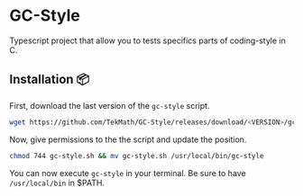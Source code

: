 # GC-Style
Typescript project that allow you to tests specifics parts of coding-style in C.

## Installation 📦

First, download the last version of the `gc-style` script.
```bash
wget https://github.com/TekMath/GC-Style/releases/download/<VERSION>/gc-style.sh
```
Now, give permissions to the the script and update the position.
```bash
chmod 744 gc-style.sh && mv gc-style.sh /usr/local/bin/gc-style
```

You can now execute `gc-style` in your terminal. Be sure to have `/usr/local/bin` in $PATH.
